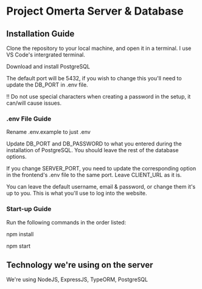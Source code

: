 # Project Omerta Server & Database

## Installation Guide

Clone the repository to your local machine, and open it in a terminal. I use VS Code's intergrated terminal.

Download and install PostgreSQL

The default port will be 5432, if you wish to change this you'll need to update the DB_PORT in .env file.

!! Do not use special characters when creating a password in the setup, it can/will cause issues.

### .env File Guide

Rename .env.example to just .env

Update DB_PORT and DB_PASSWORD to what you entered during the installation of PostgreSQL. You should leave the rest of the database options.

If you change SERVER_PORT, you need to update the corresponding option in the frontend's .env file to the same port. Leave CLIENT_URL as it is.

You can leave the default username, email & password, or change them it's up to you. This is what you'll use to log into the website.

### Start-up Guide

Run the following commands in the order listed:

npm install

npm start

## Technology we're using on the server

We're using NodeJS, ExpressJS, TypeORM, PostgreSQL
